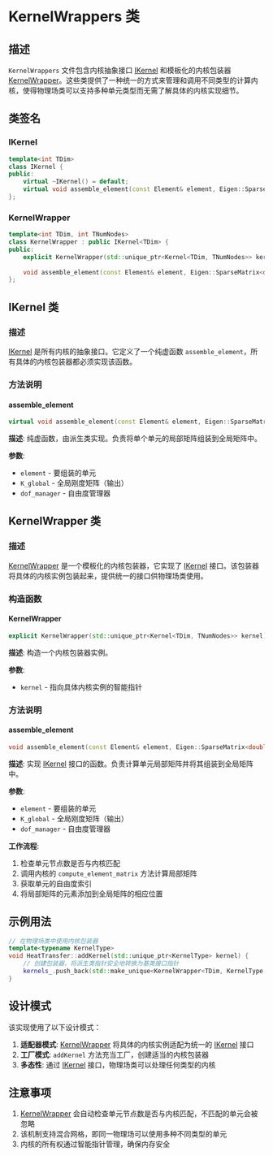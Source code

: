 # KernelWrappers 类

## 描述

`KernelWrappers` 文件包含内核抽象接口 [IKernel](#ikernel) 和模板化的内核包装器 [KernelWrapper](#kernelwrapper)。这些类提供了一种统一的方式来管理和调用不同类型的计算内核，使得物理场类可以支持多种单元类型而无需了解具体的内核实现细节。

## 类签名

### IKernel

```cpp
template<int TDim>
class IKernel {
public:
    virtual ~IKernel() = default;
    virtual void assemble_element(const Element& element, Eigen::SparseMatrix<double>& K_global, const DofManager& dof_manager) = 0;
};
```

### KernelWrapper

```cpp
template<int TDim, int TNumNodes>
class KernelWrapper : public IKernel<TDim> {
public:
    explicit KernelWrapper(std::unique_ptr<Kernel<TDim, TNumNodes>> kernel);
    
    void assemble_element(const Element& element, Eigen::SparseMatrix<double>& K_global, const DofManager& dof_manager) override;
};
```

## IKernel 类

### 描述

[IKernel](#ikernel) 是所有内核的抽象接口。它定义了一个纯虚函数 `assemble_element`，所有具体的内核包装器都必须实现该函数。

### 方法说明

#### assemble_element

```cpp
virtual void assemble_element(const Element& element, Eigen::SparseMatrix<double>& K_global, const DofManager& dof_manager) = 0;
```

**描述**: 纯虚函数，由派生类实现。负责将单个单元的局部矩阵组装到全局矩阵中。

**参数**:
- `element` - 要组装的单元
- `K_global` - 全局刚度矩阵（输出）
- `dof_manager` - 自由度管理器

## KernelWrapper 类

### 描述

[KernelWrapper](#kernelwrapper) 是一个模板化的内核包装器，它实现了 [IKernel](#ikernel) 接口。该包装器将具体的内核实例包装起来，提供统一的接口供物理场类使用。

### 构造函数

#### KernelWrapper

```cpp
explicit KernelWrapper(std::unique_ptr<Kernel<TDim, TNumNodes>> kernel);
```

**描述**: 构造一个内核包装器实例。

**参数**:
- `kernel` - 指向具体内核实例的智能指针

### 方法说明

#### assemble_element

```cpp
void assemble_element(const Element& element, Eigen::SparseMatrix<double>& K_global, const DofManager& dof_manager) override;
```

**描述**: 实现 [IKernel](#ikernel) 接口的函数。负责计算单元局部矩阵并将其组装到全局矩阵中。

**参数**:
- `element` - 要组装的单元
- `K_global` - 全局刚度矩阵（输出）
- `dof_manager` - 自由度管理器

**工作流程**:
1. 检查单元节点数是否与内核匹配
2. 调用内核的 `compute_element_matrix` 方法计算局部矩阵
3. 获取单元的自由度索引
4. 将局部矩阵的元素添加到全局矩阵的相应位置

## 示例用法

```cpp
// 在物理场类中使用内核包装器
template<typename KernelType>
void HeatTransfer::addKernel(std::unique_ptr<KernelType> kernel) {
    // 创建包装器，将派生类指针安全地转换为基类接口指针
    kernels_.push_back(std::make_unique<KernelWrapper<TDim, KernelType::NumNodes>>(std::move(kernel)));
}
```

## 设计模式

该实现使用了以下设计模式：

1. **适配器模式**: [KernelWrapper](#kernelwrapper) 将具体的内核实例适配为统一的 [IKernel](#ikernel) 接口
2. **工厂模式**: `addKernel` 方法充当工厂，创建适当的内核包装器
3. **多态性**: 通过 [IKernel](#ikernel) 接口，物理场类可以处理任何类型的内核

## 注意事项

1. [KernelWrapper](#kernelwrapper) 会自动检查单元节点数是否与内核匹配，不匹配的单元会被忽略
2. 该机制支持混合网格，即同一物理场可以使用多种不同类型的单元
3. 内核的所有权通过智能指针管理，确保内存安全